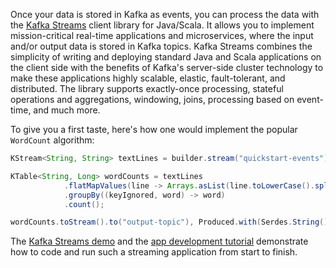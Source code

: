 Once your data is stored in Kafka as events, you can process the data with
the [Kafka Streams](https://kafka.apache.org/documentation/streams) client library for Java/Scala.
It allows you to implement mission-critical real-time applications and microservices, where the
input and/or output data is stored in Kafka topics. Kafka Streams combines the simplicity of writing
and deploying standard Java and Scala applications on the client side with the benefits of
Kafka's server-side cluster technology to make these applications highly scalable,
elastic, fault-tolerant, and distributed. The library supports exactly-once processing,
stateful operations and aggregations, windowing, joins, processing based on event-time, and much more.

To give you a first taste, here's how one would implement the popular `WordCount` algorithm:

```java
KStream<String, String> textLines = builder.stream("quickstart-events");

KTable<String, Long> wordCounts = textLines
            .flatMapValues(line -> Arrays.asList(line.toLowerCase().split(" ")))
            .groupBy((keyIgnored, word) -> word)
            .count();

wordCounts.toStream().to("output-topic"), Produced.with(Serdes.String(), Serdes.Long()));
```


The [Kafka Streams demo](https://kafka.apache.org/25/documentation/streams/quickstart)
and the [app development tutorial](https://kafka.apache.org/25/documentation/streams/tutorial)
demonstrate how to code and run such a streaming application from start to finish.